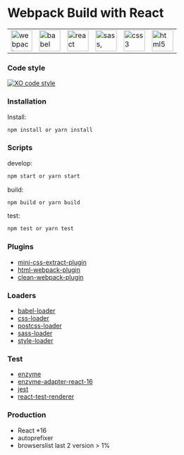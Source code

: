 Webpack Build with React
=============================

<table align="center">
    <tr>
        <td>
            <img width="48" height="48" title="webpack" src="https://cdn.worldvectorlogo.com/logos/webpack-icon.svg">
        </td>
        <td>
            <img width="48" height="48" title="babel" src="https://cdn.worldvectorlogo.com/logos/babel-10.svg">
        </td>
        <td>
            <img width="48" height="48" title="react" src="https://cdn.worldvectorlogo.com/logos/react.svg">
        </td>
        <td>
            <img width="48" height="48" title="sass, scss" src="https://cdn.worldvectorlogo.com/logos/sass-1.svg">
        </td>
        <td>
            <img width="48" height="48" title="css3" src="https://cdn.worldvectorlogo.com/logos/css-3.svg">
        </td>
        <td>
            <img width="48" height="48" title="html5" src="https://cdn.worldvectorlogo.com/logos/html5.svg">
        </td>
    </tr>
</table>

### Code style
[![XO code style](https://img.shields.io/badge/code_style-XO-5ed9c7.svg)](https://github.com/xojs/xo)

### Installation
Install:
```bash
npm install or yarn install
```

### Scripts
develop:
```bash
npm start or yarn start
```
build:
```bash
npm build or yarn build
```
test:
```bash
npm test or yarn test
```

### Plugins
* [mini-css-extract-plugin][mini-css-extract-plugin]
* [html-webpack-plugin][html-plugin]
* [clean-webpack-plugin][clean-webpack]

[html-plugin]: https://webpack.js.org/plugins/html-webpack-plugin
[mini-css-extract-plugin]: https://webpack.js.org/plugins/mini-css-extract-plugin
[clean-webpack]: https://webpack.js.org/guides/output-management/

### Loaders
* [babel-loader][babel-loader-link]
* [css-loader][css-loader-link]
* [postcss-loader][postcss-loader-link]
* [sass-loader][sass-loader-link]
* [style-loader][style-loader-link]

[babel-loader-link]: https://webpack.js.org/loaders/babel-loader
[css-loader-link]: https://webpack.js.org/loaders/css-loader
[postcss-loader-link]: https://webpack.js.org/loaders/postcss-loader
[sass-loader-link]: https://webpack.js.org/loaders/sass-loader
[style-loader-link]: https://webpack.js.org/loaders/style-loader

### Test
* [enzyme][enzyme]
* [enzyme-adapter-react-16][enzyme-adapter]
* [jest][jest]
* [react-test-renderer][react-test-renderer]

[enzyme]: https://enzymejs.github.io/enzyme/
[enzyme-adapter]: https://enzymejs.github.io/enzyme/docs/installation/react-16.html
[jest]: https://jestjs.io/docs/en/getting-started
[react-test-renderer]: https://ru.reactjs.org/docs/test-renderer.html

### Production
* React *16
* autoprefixer
* browserslist
    last 2 version
    &gt; 1%